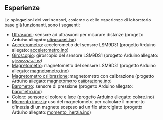 ## Esperienze

Le spiegazioni dei vari sensori, assieme a delle esperienze di laboratorio base già funzionanti, sono i seguenti:

- [Ultrasuoni](./ultrasuoni/ultrasuoni.md): sensore ad ultrasuoni per misurare distanze (progetto Arduino allegato: [ultrasuoni.ino](./ultrasuoni/ultrasuoni.ino))
- [Accelerometro](./accelerometro/accelerometro.md): accelerometro del sensore LSM9DS1 (progetto Arduino allegato: [accelerometro.ino](./accelerometro/accelerometro.ino))
- [Giroscopio](./giroscopio/giroscopio.md): giroscopio del sensore LSM9DS1 (progetto Arduino allegato: [giroscopio.ino](./giroscopio/giroscopio.ino))
- [Magnetometro](./magnetometro/magnetometro.md): magnetometro del sensore LSM9DS1 (progetto Arduino allegato: [magnetometro.ino](./magnetometro/magnetometro.ino))
- [Magnetometro calibrazione](./magnetometro_calibrazione/magnetometro_calibrazione.md): magnetometro con calibrazione (progetto Arduino allegato: [magnetometro calibrazione.ino](./magnetometro_calibrazione/magnetometro_calibrazione.ino))
- [Barometro](./barometro/barometro.md): sensore di pressione (progetto Arduino allegato: [barometro.ino](./barometro/barometro.ino))
- [Colore](./colore/colore.md): sensore di colore e luce (progetto Arduino allegato: [colore.ino](./colore/colore.ino))
- [Momento inerzia](./momento_inerzia/): uso del magnetometro per calcolare il momento d'inerzia di un magnete sospeso ad un filo attorcigliato (progetto Arduino allegato: [momento_inerzia.ino](./momento_inerzia/momento_inerzia.ino))